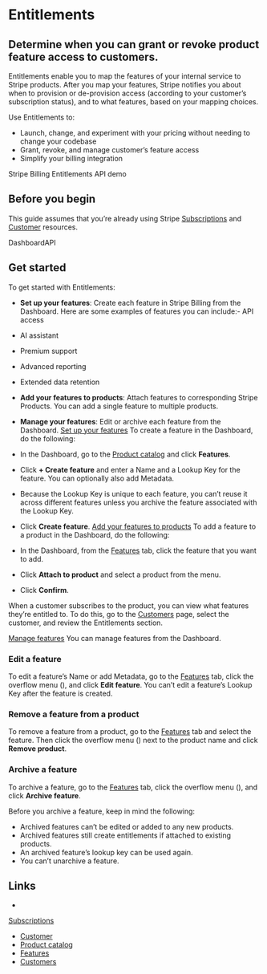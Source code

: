 # Entitlements

## Determine when you can grant or revoke product feature access to customers.

Entitlements enable you to map the features of your internal service to Stripe
products. After you map your features, Stripe notifies you about when to
provision or de-provision access (according to your customer’s subscription
status), and to what features, based on your mapping choices.

Use Entitlements to:

- Launch, change, and experiment with your pricing without needing to change
your codebase
- Grant, revoke, and manage customer’s feature access
- Simplify your billing integration

Stripe Billing Entitlements API demo

## Before you begin

This guide assumes that you’re already using Stripe
[Subscriptions](https://docs.stripe.com/billing/subscriptions/build-subscriptions)
and [Customer](https://docs.stripe.com/invoicing/customer) resources.

DashboardAPI
## Get started

To get started with Entitlements:

- **Set up your features**: Create each feature in Stripe Billing from the
Dashboard. Here are some examples of features you can include:- API access
- AI assistant
- Premium support
- Advanced reporting
- Extended data retention
- **Add your features to products**: Attach features to corresponding Stripe
Products. You can add a single feature to multiple products.
- **Manage your features**: Edit or archive each feature from the Dashboard.
[Set up your features](https://docs.stripe.com/billing/entitlements#setup)
To create a feature in the Dashboard, do the following:

- In the Dashboard, go to the [Product
catalog](https://dashboard.stripe.com/products) and click **Features**.
- Click **+ Create feature** and enter a Name and a Lookup Key for the feature.
You can optionally also add Metadata.
- Because the Lookup Key is unique to each feature, you can’t reuse it across
different features unless you archive the feature associated with the Lookup
Key.
- Click **Create feature**.
[Add your features to
products](https://docs.stripe.com/billing/entitlements#assign)
To add a feature to a product in the Dashboard, do the following:

- In the Dashboard, from the [Features](https://dashboard.stripe.com/features)
tab, click the feature that you want to add.
- Click **Attach to product** and select a product from the menu.
- Click **Confirm**.

When a customer subscribes to the product, you can view what features they’re
entitled to. To do this, go to the
[Customers](https://dashboard.stripe.com/customers) page, select the customer,
and review the Entitlements section.

[Manage features](https://docs.stripe.com/billing/entitlements#manage)
You can manage features from the Dashboard.

### Edit a feature

To edit a feature’s Name or add Metadata, go to the
[Features](https://dashboard.stripe.com/features) tab, click the overflow menu
(), and click **Edit feature**. You can’t edit a feature’s Lookup Key after the
feature is created.

### Remove a feature from a product

To remove a feature from a product, go to the
[Features](https://dashboard.stripe.com/features) tab and select the feature.
Then click the overflow menu () next to the product name and click **Remove
product**.

### Archive a feature

To archive a feature, go to the
[Features](https://dashboard.stripe.com/features) tab, click the overflow menu
(), and click **Archive feature**.

Before you archive a feature, keep in mind the following:

- Archived features can’t be edited or added to any new products.
- Archived features still create entitlements if attached to existing products.
- An archived feature’s lookup key can be used again.
- You can’t unarchive a feature.

## Links

-
[Subscriptions](https://docs.stripe.com/billing/subscriptions/build-subscriptions)
- [Customer](https://docs.stripe.com/invoicing/customer)
- [Product catalog](https://dashboard.stripe.com/products)
- [Features](https://dashboard.stripe.com/features)
- [Customers](https://dashboard.stripe.com/customers)